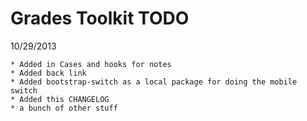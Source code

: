 Grades Toolkit TODO
===================

10/29/2013

    * Added in Cases and hooks for notes
    * Added back link
    * Added bootstrap-switch as a local package for doing the mobile switch
    * Added this CHANGELOG
    * a bunch of other stuff

